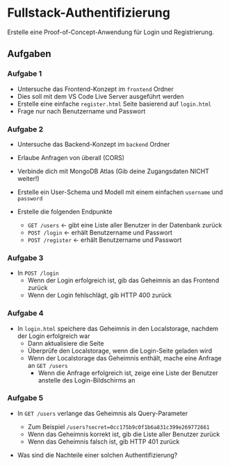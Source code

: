# Fullstack-Authentifizierung

Erstelle eine Proof-of-Concept-Anwendung für Login und Registrierung.

## Aufgaben

### Aufgabe 1

- Untersuche das Frontend-Konzept im `frontend` Ordner
- Dies soll mit dem VS Code Live Server ausgeführt werden
- Erstelle eine einfache `register.html` Seite basierend auf `login.html`
- Frage nur nach Benutzername und Passwort

### Aufgabe 2

- Untersuche das Backend-Konzept im `backend` Ordner
- Erlaube Anfragen von überall (CORS)
- Verbinde dich mit MongoDB Atlas (Gib deine Zugangsdaten NICHT weiter!)
- Erstelle ein User-Schema und Modell mit einem einfachen `username` und `password`
- Erstelle die folgenden Endpunkte

    - `GET /users` <- gibt eine Liste aller Benutzer in der Datenbank zurück
    - `POST /login` <- erhält Benutzername und Passwort
    - `POST /register` <- erhält Benutzername und Passwort

### Aufgabe 3

- In `POST /login` 
    - Wenn der Login erfolgreich ist, gib das Geheimnis an das Frontend zurück
    - Wenn der Login fehlschlägt, gib HTTP 400 zurück

### Aufgabe 4

- In `login.html` speichere das Geheimnis in den Localstorage, nachdem der Login erfolgreich war
    - Dann aktualisiere die Seite
    - Überprüfe den Localstorage, wenn die Login-Seite geladen wird
    - Wenn der Localstorage das Geheimnis enthält, mache eine Anfrage an `GET /users`
        - Wenn die Anfrage erfolgreich ist, zeige eine Liste der Benutzer anstelle des Login-Bildschirms an

### Aufgabe 5

- In `GET /users` verlange das Geheimnis als Query-Parameter
    - Zum Beispiel `/users?secret=0cc175b9c0f1b6a831c399e269772661`
    - Wenn das Geheimnis korrekt ist, gib die Liste aller Benutzer zurück
    - Wenn das Geheimnis falsch ist, gib HTTP 401 zurück

- Was sind die Nachteile einer solchen Authentifizierung?
